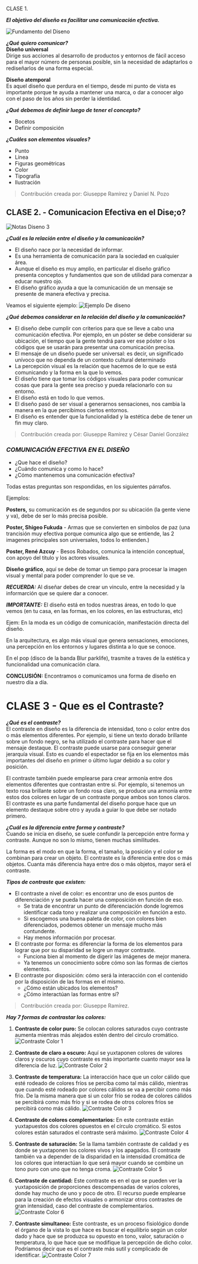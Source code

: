 CLASE 1. 

***El objetivo del diseño es facilitar una comunicación efectiva.***

![Fundamento del Diseno](img/fundamentoDiseno2.webp "Fundamento del Diseno")

***¿Qué quiero comunicar?***   
**Diseño universal**   
Dirige sus acciones al desarrollo de productos y entornos de fácil acceso para el mayor número de personas posible, sin la necesidad de adaptarlos o rediseñarlos de una forma especial.

**Diseño atemporal**  
Es aquel diseño que perdura en el tiempo, desde mi punto de vista es importante porque te ayuda a mantener una marca, o dar a conocer algo con el paso de los años sin perder la identidad.

***¿Qué debemos de definir luego de tener el concepto?***
* Bocetos
* Definir composición

***¿Cuáles son elementos visuales?***
* Punto
* Línea
* Figuras geométricas
* Color
* Tipografía
* Ilustración

> Contribución creada por: Giuseppe Ramírez y Daniel N. Pozo

## CLASE 2. - Comunicacion Efectiva en el Dise;o?

![Notas Diseno 3](img/NotasDiseno3.jpg "Notas Diseno 3") 

***¿Cuál es la relación entre el diseño y la comunicación?***   
* El diseño nace por la necesidad de informar. 
* Es una herramienta de comunicación para la sociedad en cualquier área. 
* Aunque el diseño es muy amplio, en particular el diseño gráfico presenta conceptos y fundamentos que son de utilidad para comenzar a educar nuestro ojo. 
* El diseño gráfico ayuda a que la comunicación de un mensaje se presente de manera efectiva y precisa.

Veamos el siguiente ejemplo:
![Ejemplo De diseno](img/ejemplodiseno1.png "Ejemplo De diseno")

***¿Qué debemos considerar en la relación del diseño y la comunicación?***   
* El diseño debe cumplir con criterios para que se lleve a cabo una comunicación efectiva. Por ejemplo, en un póster se debe considerar su ubicación, el tiempo que la gente tendrá para ver ese póster o los códigos que se usarán para presentar una comunicación precisa.   
* El mensaje de un diseño puede ser universal: es decir, un significado unívoco que no dependa de un contexto cultural determinado
* La percepción visual es la relación que hacemos de lo que se está comunicando y la forma en la que lo vemos.
* El diseño tiene que tomar los códigos visuales para poder comunicar cosas que para la gente sea preciso y pueda relacionarlo con su entorno.
* El diseño está en todo lo que vemos.
* El diseño pasó de ser visual a generarnos sensaciones, nos cambia la manera en la que percibimos ciertos entornos.
* El diseño es entender que la funcionalidad y la estética debe de tener un fin muy claro.

> Contribución creada por: Giuseppe Ramírez y César Daniel González

### ***COMUNICACIÓN EFECTIVA EN EL DISEÑO***

* ¿Que hace el diseño?
* ¿Cuándo comunica y como lo hace?
* ¿Cómo mantenemos una comunicación efectiva?

Todas estas preguntas son respondidas, en los siguientes párrafos.

Ejemplos:

**Posters,** su comunicación es de segundos por su ubicación (la gente viene y va), debe de ser lo más precisa posible.

**Poster, Shigeo Fukuda** - Armas que se convierten en simbolos de paz (una trancisión muy efectiva porque comunica algo que se entiende, las 2 imagenes principales son universales, todos lo entienden.)

**Poster, René Azcuy** - Besos Robados, comunica la intención conceptual, con apoyo del titulo y los actores visuales.

**Diseño gráfico**, aquí se debe de tomar un tiempo para procesar la imagen visual y mental para poder comprender lo que se ve.

***RECUERDA:*** Al diseñar debes de crear un vinculo, entre la necesidad y la informarción que se quiere dar a conocer.

***IMPORTANTE:*** El diseño está en todos nuestras áreas, en todo lo que vemos (en tu casa, en las formas, en los colores, en las estructuras, etc)

Ejem:
En la moda es un código de comunicación, manifestación directa del diseño.

En la arquitectura, es algo más visual que genera sensaciones, emociones, una percepción en los entornos y lugares distinta a lo que se conoce.

En el pop (disco de la banda Blur parklife), trasmite a traves de la estética y funcionalidad una comunicación clara.

**CONCLUSIÓN:** Encontramos o comunicamos una forma de diseño en nuestro día a día.

# CLASE 3 - Que es el Contraste?

***¿Qué es el contraste?***   
El contraste en diseño es la diferencia de intensidad, tono o color entre dos o más elementos diferentes. Por ejemplo, si tiene un texto dorado brillante sobre un fondo negro, se ha utilizado el contraste para hacer que el mensaje destaque. El contraste puede usarse para conseguir generar jerarquía visual. Esto es cuando el espectador se fija en los elementos más importantes del diseño en primer o último lugar debido a su color y posición.

El contraste también puede emplearse para crear armonía entre dos elementos diferentes que contrastan entre sí. Por ejemplo, si tenemos un texto rosa brillante sobre un fondo rosa claro, se produce una armonía entre estos dos colores en lugar de un contraste porque ambos son tonos claros. El contraste es una parte fundamental del diseño porque hace que un elemento destaque sobre otro y ayuda a guiar lo que debe ser notado primero.

***¿Cuál es la diferencia entre forma y contraste?***   
Cuando se inicia en diseño, se suele confundir la percepción entre forma y contraste. Aunque no son lo mismo, tienen muchas similitudes.

La forma es el modo en que la forma, el tamaño, la posición y el color se combinan para crear un objeto. El contraste es la diferencia entre dos o más objetos. Cuanta más diferencia haya entre dos o más objetos, mayor será el contraste.

***Tipos de contraste que existen:***  
* El contraste a nivel de color: es encontrar uno de esos puntos de diferenciación y se pueda hacer una composición en función de eso.
  * Se trata de encontrar un punto de diferenciación donde logremos identificar cada tono y realizar una composición en función a esto.
  * Si escogemos una buena paleta de color, con colores bien diferenciados, podemos obtener un mensaje mucho más contundente.
  * Hay menos información por procesar.
* El contraste por forma: es diferenciar la forma de los elementos para lograr que por su disparidad se logre un mayor contraste.
  * Funciona bien al momento de digerir las imágenes de mejor manera.
  * Ya tenemos un conocimiento sobre cómo son las formas de ciertos elementos.
* El contraste por disposición: cómo será la interacción con el contenido por la disposición de las formas en el mismo.
  * ¿Cómo están ubicados los elementos?
  * ¿Cómo interactúan las formas entre sí?

> Contribución creada por: Giuseppe Ramírez.

***Hay 7 formas de contrastar los colores:***

1. **Contraste de color puro:** Se colocan colores saturados cuyo contraste aumenta mientras más alejados estén dentro del circulo cromático.
![Contraste Color 1](img/ContrasteColor1.jpg "Contraste Color 1")

2. **Contraste de claro a oscuro:** Aquí se yuxtaponen colores de valores claros y oscuros cuyo contraste es más importante cuanto mayor sea la diferencia de luz.
![Contraste Color 2](img/ContrasteColor2.jpg "Contraste Color 2")

3. **Contraste de temperatura:** La interacción hace que un color cálido que esté rodeado de colores fríos se perciba como tal más cálido, mientras que cuando esté rodeado por colores cálidos se va a percibir como más frío. De la misma manera que si un color frío se rodea de colores cálidos se percibirá como más frío y si se rodea de otros colores fríos se percibirá como más cálido.
![Contraste Color 3](img/ContrasteColor3.jpg "Contraste Color 3")

4. **Contraste de colores complementarios:** En este contraste están yuxtapuestos dos colores opuestos en el círculo cromático. Si estos colores están saturados el contraste será máximo.
![Contraste Color 4](img/ContrasteColor4.jpg "Contraste Color 4")

5. **Contraste de saturación:** Se la llama también contraste de calidad y es donde se yuxtaponen los colores vivos y los apagados. El contraste también va a depender de la disparidad en la intensidad cromática de los colores que interactúan lo que será mayor cuando se combine un tono puro con uno que no tenga croma.
![Contraste Color 5](img/ContrasteColor5.jpg "Contraste Color 5")

6. **Contraste de cantidad:** Este contraste es en el que se pueden ver la yuxtaposición de proporciones descompensadas de varios colores, donde hay mucho de uno y poco de otro. El recurso puede emplearse para la creación de efectos visuales o armonizar otros contrastes de gran intensidad, caso del contraste de complementarios.
![Contraste Color 6](img/ContrasteColor6.jpg "Contraste Color 6")

7. **Contraste simultaneo:** Este contraste, es un proceso fisiológico donde el órgano de la vista lo que hace es buscar el equilibrio según un color dado y hace que se produzca su opuesto en tono, valor, saturación o temperatura, lo que hace que se modifique la percepción de dicho color. Podríamos decir que es el contraste más sutil y complicado de identificar.
![Contraste Color 7](img/ContrasteColor7.jpg "Contraste Color 7")

